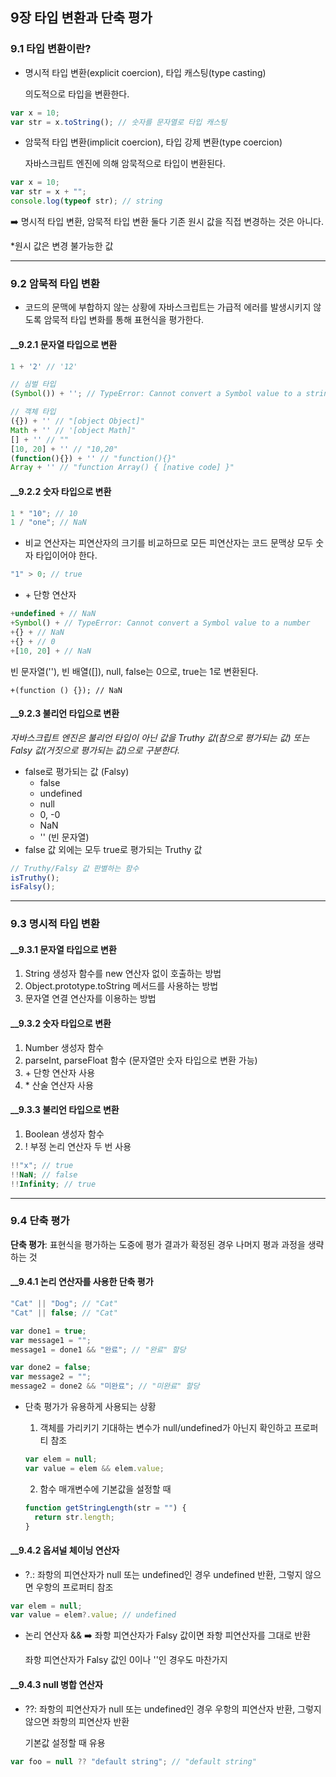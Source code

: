 ## 9장 타입 변환과 단축 평가

### 9.1 타입 변환이란?

- 명시적 타입 변환(explicit coercion), 타입 캐스팅(type casting)

  의도적으로 타입을 변환한다.

```javascript
var x = 10;
var str = x.toString(); // 숫자를 문자열로 타입 캐스팅
```

- 암묵적 타입 변환(implicit coercion), 타입 강제 변환(type coercion)

  자바스크립트 엔진에 의해 암묵적으로 타입이 변환된다.

```javascript
var x = 10;
var str = x + "";
console.log(typeof str); // string
```

➡️ 명시적 타입 변환, 암묵적 타입 변환 둘다 기존 원시 값을 직접 변경하는 것은 아니다.

\*원시 값은 변경 불가능한 값

<hr>

### 9.2 암묵적 타입 변환

- 코드의 문맥에 부합하지 않는 상황에 자바스크립트는 가급적 에러를 발생시키지 않도록 암묵적 타입 변화를 통해 표현식을 평가한다.

#### \_\_9.2.1 문자열 타입으로 변환

```javascript
1 + '2' // '12'

// 심벌 타입
(Symbol()) + ''; // TypeError: Cannot convert a Symbol value to a string

// 객체 타입
({}) + '' // "[object Object]"
Math + '' // '[object Math]"
[] + '' // ""
[10, 20] + '' // "10,20"
(function(){}) + '' // "function(){}"
Array + '' // "function Array() { [native code] }"
```

#### \_\_9.2.2 숫자 타입으로 변환

```javascript
1 * "10"; // 10
1 / "one"; // NaN
```

- 비교 연산자는 피연산자의 크기를 비교하므로 모든 피연산자는 코드 문맥상 모두 숫자 타입이어야 한다.

```javascript
"1" > 0; // true
```

- \+ 단항 연산자

```javascript
+undefined + // NaN
+Symbol() + // TypeError: Cannot convert a Symbol value to a number
+{} + // NaN
+{} + // 0
+[10, 20] + // NaN
```

빈 문자열(''), 빈 배열([]), null, false는 0으로, true는 1로 변환된다.

```
+(function () {}); // NaN
```

#### \_\_9.2.3 불리언 타입으로 변환

_자바스크립트 엔진은 불리언 타입이 아닌 값을 Truthy 값(참으로 평가되는 값) 또는 Falsy 값(거짓으로 평가되는 값)으로 구분한다._

- false로 평가되는 값 (Falsy)
  - false
  - undefined
  - null
  - 0, -0
  - NaN
  - '' (빈 문자열)
- false 값 외에는 모두 true로 평가되는 Truthy 값

```javascript
// Truthy/Falsy 값 판별하는 함수
isTruthy();
isFalsy();
```

<hr>

### 9.3 명시적 타입 변환

#### \_\_9.3.1 문자열 타입으로 변환

1. String 생성자 함수를 new 연산자 없이 호출하는 방법
2. Object.prototype.toString 메서드를 사용하는 방법
3. 문자열 연결 연산자를 이용하는 방법

#### \_\_9.3.2 숫자 타입으로 변환

1. Number 생성자 함수
2. parseInt, parseFloat 함수 (문자열만 숫자 타입으로 변환 가능)
3. \+ 단항 연산자 사용
4. \* 산술 연산자 사용

#### \_\_9.3.3 불리언 타입으로 변환

1. Boolean 생성자 함수
2. ! 부정 논리 연산자 두 번 사용

```javascript
!!"x"; // true
!!NaN; // false
!!Infinity; // true
```

<hr>

### 9.4 단축 평가

**단축 평가**: 표현식을 평가하는 도중에 평가 결과가 확정된 경우 나머지 평과 과정을 생략하는 것

#### \_\_9.4.1 논리 연산자를 사용한 단축 평가

```javascript
"Cat" || "Dog"; // "Cat"
"Cat" || false; // "Cat"
```

```javascript
var done1 = true;
var message1 = "";
message1 = done1 && "완료"; // "완료" 할당

var done2 = false;
var message2 = "";
message2 = done2 && "미완료"; // "미완료" 할당
```

- 단축 평가가 유용하게 사용되는 상황

  1. 객체를 가리키기 기대하는 변수가 null/undefined가 아닌지 확인하고 프로퍼티 참조

  ```javascript
  var elem = null;
  var value = elem && elem.value;
  ```

  2. 함수 매개변수에 기본값을 설정할 때

  ```javascript
  function getStringLength(str = "") {
    return str.length;
  }
  ```

#### \_\_9.4.2 옵셔널 체이닝 연산자

- ?.: 좌항의 피연산자가 null 또는 undefined인 경우 undefined 반환, 그렇지 않으면 우항의 프로퍼티 참조

```javascript
var elem = null;
var value = elem?.value; // undefined
```

- 논리 연산자 && ➡️ 좌항 피연산자가 Falsy 값이면 좌항 피연산자를 그대로 반환

  좌항 피연산자가 Falsy 값인 0이나 ''인 경우도 마찬가지

#### \_\_9.4.3 null 병합 연산자

- ??: 좌항의 피연산자가 null 또는 undefined인 경우 우항의 피연산자 반환, 그렇지 않으면 좌항의 피연산자 반환

  기본값 설정할 때 유용

```javascript
var foo = null ?? "default string"; // "default string"
```
